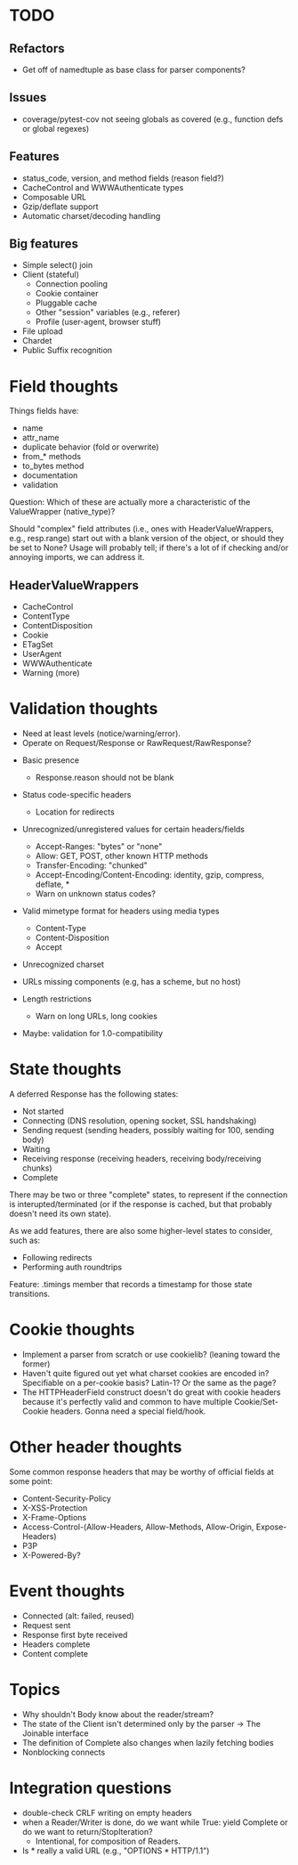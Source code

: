 # TODO

## Refactors

- Get off of namedtuple as base class for parser components?

## Issues

- coverage/pytest-cov not seeing globals as covered (e.g., function
  defs or global regexes)

## Features

- status_code, version, and method fields (reason field?)
- CacheControl and WWWAuthenticate types
- Composable URL
- Gzip/deflate support
- Automatic charset/decoding handling

## Big features

- Simple select() join
- Client (stateful)
  - Connection pooling
  - Cookie container
  - Pluggable cache
  - Other "session" variables (e.g., referer)
  - Profile (user-agent, browser stuff)
- File upload
- Chardet
- Public Suffix recognition

# Field thoughts

Things fields have:

* name
* attr_name
* duplicate behavior (fold or overwrite)
* from_* methods
* to_bytes method
* documentation
* validation

Question: Which of these are actually more a characteristic of the ValueWrapper (native_type)?

Should "complex" field attributes (i.e., ones with
HeaderValueWrappers, e.g., resp.range) start out with a blank version
of the object, or should they be set to None? Usage will probably
tell; if there's a lot of if checking and/or annoying imports, we can
address it.

## HeaderValueWrappers

- CacheControl
- ContentType
- ContentDisposition
- Cookie
- ETagSet
- UserAgent
- WWWAuthenticate
- Warning
(more)


# Validation thoughts

- Need at least levels (notice/warning/error).
- Operate on Request/Response or RawRequest/RawResponse?

* Basic presence
  * Response.reason should not be blank
* Status code-specific headers
  * Location for redirects
* Unrecognized/unregistered values for certain headers/fields
  * Accept-Ranges: "bytes" or "none"
  * Allow: GET, POST, other known HTTP methods
  * Transfer-Encoding: "chunked"
  * Accept-Encoding/Content-Encoding: identity, gzip, compress, deflate, *
  * Warn on unknown status codes?
* Valid mimetype format for headers using media types
  * Content-Type
  * Content-Disposition
  * Accept
* Unrecognized charset
* URLs missing components (e.g, has a scheme, but no host)
* Length restrictions
  * Warn on long URLs, long cookies

* Maybe: validation for 1.0-compatibility

# State thoughts

A deferred Response has the following states:

- Not started
- Connecting (DNS resolution, opening socket, SSL handshaking)
- Sending request (sending headers, possibly waiting for 100, sending body)
- Waiting
- Receiving response (receiving headers, receiving body/receiving chunks)
- Complete

There may be two or three "complete" states, to represent if the
connection is interupted/terminated (or if the response is cached, but
that probably doesn't need its own state).

As we add features, there are also some higher-level states to
consider, such as:

- Following redirects
- Performing auth roundtrips

Feature: .timings member that records a timestamp for those state transitions.


# Cookie thoughts

- Implement a parser from scratch or use cookielib? (leaning toward the former)
- Haven't quite figured out yet what charset cookies are encoded in?
  Specifiable on a per-cookie basis? Latin-1? Or the same as the page?
- The HTTPHeaderField construct doesn't do great with cookie headers
  because it's perfectly valid and common to have multiple Cookie/Set-Cookie
  headers. Gonna need a special field/hook.


# Other header thoughts

Some common response headers that may be worthy of official fields at
some point:

- Content-Security-Policy
- X-XSS-Protection
- X-Frame-Options
- Access-Control-(Allow-Headers, Allow-Methods, Allow-Origin, Expose-Headers)
- P3P
- X-Powered-By?


# Event thoughts

- Connected (alt: failed, reused)
- Request sent
- Response first byte received
- Headers complete
- Content complete


# Topics

- Why shouldn't Body know about the reader/stream?
- The state of the Client isn't determined only by the parser -> The Joinable interface
- The definition of Complete also changes when lazily fetching bodies
- Nonblocking connects


# Integration questions

- double-check CRLF writing on empty headers
- when a Reader/Writer is done, do we want while True: yield Complete
  or do we want to return/StopIteration?
  - Intentional, for composition of Readers.
- Is * really a valid URL (e.g., "OPTIONS * HTTP/1.1")
